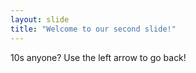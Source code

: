 ```yaml
---
layout: slide
title: "Welcome to our second slide!"
---
```

10s anyone?
Use the left arrow to go back!
